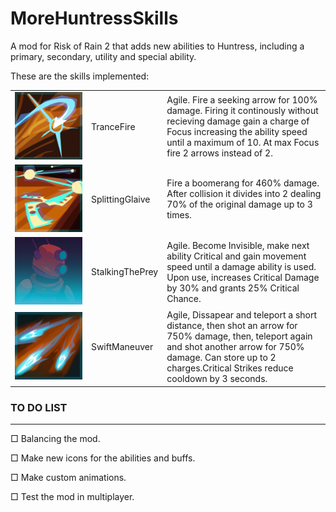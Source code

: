 # MoreHuntressSkills
A mod for Risk of Rain 2 that adds new abilities to Huntress, including a primary, secondary, utility and special ability.

These are the skills implemented:

|   |   |   |
|---|---|---|
| ![](Icons/strafe_orange.png) | TranceFire |Agile. Fire a seeking arrow for 100% damage. Firing it continously without recieving damage gain a charge of Focus increasing the ability speed until a maximum of 10. At max Focus fire 2 arrows instead of 2.|
| ![](Icons/Glaive_orange.png) | SplittingGlaive |Fire a boomerang for 460% damage. After collision it divides into 2 dealing 70% of the original damage up to 3 times.|
| ![](Icons/huntress_invis.png) | StalkingThePrey |Agile. Become Invisible, make next ability Critical and gain movement speed until a damage ability is used. Upon use, increases Critical Damage by 30% and grants 25% Critical Chance.|
| ![](Icons/ballista_orange.png) | SwiftManeuver |Agile, Dissapear and teleport a short distance, then shot an arrow for 750% damage, then, teleport again and shot another arrow for 750% damage. Can store up to 2 charges.Critical Strikes reduce cooldown by 3 seconds.|



### TO DO LIST
---
&#9633; Balancing the mod.

&#9633; Make new icons for the abilities and buffs.

&#9633; Make custom animations. 

&#9633; Test the mod in multiplayer.



